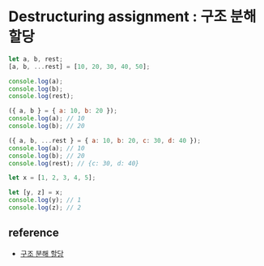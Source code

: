 # Destructuring assignment : 구조 분해 할당

```js
let a, b, rest;
[a, b, ...rest] = [10, 20, 30, 40, 50];

console.log(a);
console.log(b);
console.log(rest);

({ a, b } = { a: 10, b: 20 });
console.log(a); // 10
console.log(b); // 20

({ a, b, ...rest } = { a: 10, b: 20, c: 30, d: 40 });
console.log(a); // 10
console.log(b); // 20
console.log(rest); // {c: 30, d: 40}

let x = [1, 2, 3, 4, 5];

let [y, z] = x;
console.log(y); // 1
console.log(z); // 2
```

## reference

- [구조 분해 할당](https://developer.mozilla.org/ko/docs/Web/JavaScript/Reference/Operators/Destructuring_assignment)
